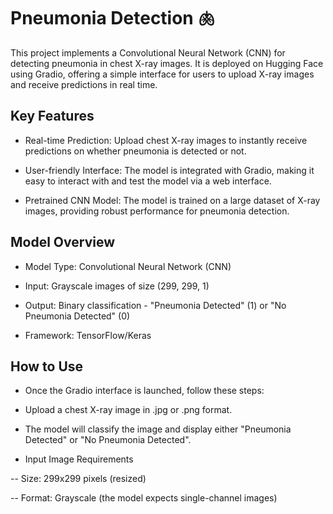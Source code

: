 # Pneumonia Detection 🫁

This project implements a Convolutional Neural Network (CNN) for detecting pneumonia in chest X-ray images. It is deployed on Hugging Face using Gradio, offering a simple interface for users to upload X-ray images and receive predictions in real time.

## Key Features
- Real-time Prediction: Upload chest X-ray images to instantly receive predictions on whether pneumonia is detected or not.

- User-friendly Interface: The model is integrated with Gradio, making it easy to interact with and test the model via a web interface.

- Pretrained CNN Model: The model is trained on a large dataset of X-ray images, providing robust performance for pneumonia detection.

## Model Overview
- Model Type: Convolutional Neural Network (CNN)

- Input: Grayscale images of size (299, 299, 1)

- Output: Binary classification - "Pneumonia Detected" (1) or "No Pneumonia Detected" (0)

- Framework: TensorFlow/Keras

## How to Use

- Once the Gradio interface is launched, follow these steps:

- Upload a chest X-ray image in .jpg or .png format.


- The model will classify the image and display either "Pneumonia Detected" or "No Pneumonia Detected".

- Input Image Requirements

-- Size: 299x299 pixels (resized)

-- Format: Grayscale (the model expects single-channel images)
